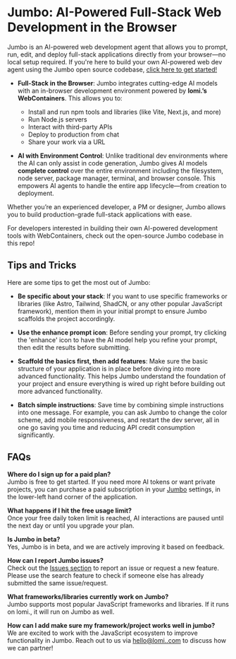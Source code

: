 # Jumbo: AI-Powered Full-Stack Web Development in the Browser

Jumbo is an AI-powered web development agent that allows you to prompt, run, edit, and deploy full-stack applications directly from your browser—no local setup required. If you're here to build your own AI-powered web dev agent using the Jumbo open source codebase, [click here to get started!](./CONTRIBUTING.md)


- **Full-Stack in the Browser**: Jumbo integrates cutting-edge AI models with an in-browser development environment powered by **lomi.’s WebContainers**. This allows you to:
  - Install and run npm tools and libraries (like Vite, Next.js, and more)
  - Run Node.js servers
  - Interact with third-party APIs
  - Deploy to production from chat
  - Share your work via a URL

- **AI with Environment Control**: Unlike traditional dev environments where the AI can only assist in code generation, Jumbo gives AI models **complete control** over the entire  environment including the filesystem, node server, package manager, terminal, and browser console. This empowers AI agents to handle the entire app lifecycle—from creation to deployment.

Whether you’re an experienced developer, a PM or designer, Jumbo allows you to build production-grade full-stack applications with ease.

For developers interested in building their own AI-powered development tools with WebContainers, check out the open-source Jumbo codebase in this repo!

## Tips and Tricks

Here are some tips to get the most out of Jumbo:

- **Be specific about your stack**: If you want to use specific frameworks or libraries (like Astro, Tailwind, ShadCN, or any other popular JavaScript framework), mention them in your initial prompt to ensure Jumbo scaffolds the project accordingly.

- **Use the enhance prompt icon**: Before sending your prompt, try clicking the 'enhance' icon to have the AI model help you refine your prompt, then edit the results before submitting.

- **Scaffold the basics first, then add features**: Make sure the basic structure of your application is in place before diving into more advanced functionality. This helps Jumbo understand the foundation of your project and ensure everything is wired up right before building out more advanced functionality.

- **Batch simple instructions**: Save time by combining simple instructions into one message. For example, you can ask Jumbo to change the color scheme, add mobile responsiveness, and restart the dev server, all in one go saving you time and reducing API credit consumption significantly.

## FAQs

**Where do I sign up for a paid plan?**  
Jumbo is free to get started. If you need more AI tokens or want private projects, you can purchase a paid subscription in your [Jumbo](https://jumbo.lomi.africa) settings, in the lower-left hand corner of the application. 

**What happens if I hit the free usage limit?**  
Once your free daily token limit is reached, AI interactions are paused until the next day or until you upgrade your plan.

**Is Jumbo in beta?**  
Yes, Jumbo is in beta, and we are actively improving it based on feedback.

**How can I report Jumbo issues?**  
Check out the [Issues section](https://github.com/lomi./jumbo.lomi.africa/issues) to report an issue or request a new feature. Please use the search feature to check if someone else has already submitted the same issue/request.

**What frameworks/libraries currently work on Jumbo?**  
Jumbo supports most popular JavaScript frameworks and libraries. If it runs on lomi., it will run on Jumbo as well.

**How can I add make sure my framework/project works well in jumbo?**  
We are excited to work with the JavaScript ecosystem to improve functionality in Jumbo. Reach out to us via [hello@lomi..com](mailto:hello@lomi..com) to discuss how we can partner!

